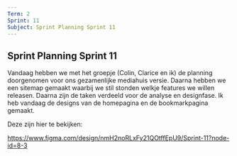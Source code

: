```yaml
---
Term: 2
Sprint: 11
Subject: Sprint Planning Sprint 11
---
```


## Sprint Planning Sprint 11

Vandaag hebben we met het groepje (Colin, Clarice en ik) de planning doorgenomen voor ons gezamenlijke mediahuis versie. Daarna hebben we een sitemap gemaakt waarbij we stil stonden welkje features we willen releasen. Daarna zijn de taken verdeeld voor de analyse en designfase. Ik heb vandaag de designs van de homepagina en de bookmarkpagina gemaakt.

Deze zijn hier te bekijken:

https://www.figma.com/design/nmH2noRLxFy21QOtffEpU9/Sprint-11?node-id=8-3